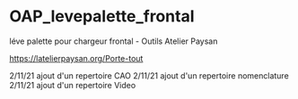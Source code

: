 # OAP_levepalette_frontal
 léve palette pour chargeur frontal - Outils Atelier Paysan
 
 https://latelierpaysan.org/Porte-tout
 
 2/11/21 ajout d'un repertoire CAO
 2/11/21 ajout d'un repertoire nomenclature
 2/11/21 ajout d'un repertoire Video
